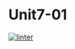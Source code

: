 # Unit7-01
[![linter](https://github.com/bret-padlan/Unit7-01/workflows/linter/badge.svg)](https://github.com/marketplace/actions/super-linter)
